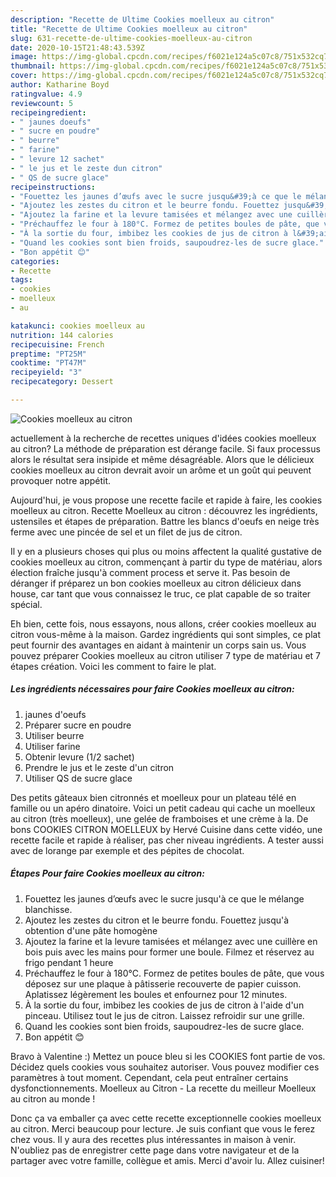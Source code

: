 ```yaml
---
description: "Recette de Ultime Cookies moelleux au citron"
title: "Recette de Ultime Cookies moelleux au citron"
slug: 631-recette-de-ultime-cookies-moelleux-au-citron
date: 2020-10-15T21:48:43.539Z
image: https://img-global.cpcdn.com/recipes/f6021e124a5c07c8/751x532cq70/cookies-moelleux-au-citron-photo-principale-de-la-recette.jpg
thumbnail: https://img-global.cpcdn.com/recipes/f6021e124a5c07c8/751x532cq70/cookies-moelleux-au-citron-photo-principale-de-la-recette.jpg
cover: https://img-global.cpcdn.com/recipes/f6021e124a5c07c8/751x532cq70/cookies-moelleux-au-citron-photo-principale-de-la-recette.jpg
author: Katharine Boyd
ratingvalue: 4.9
reviewcount: 5
recipeingredient:
- " jaunes doeufs"
- " sucre en poudre"
- " beurre"
- " farine"
- " levure 12 sachet"
- " le jus et le zeste dun citron"
- " QS de sucre glace"
recipeinstructions:
- "Fouettez les jaunes d’œufs avec le sucre jusqu&#39;à ce que le mélange blanchisse."
- "Ajoutez les zestes du citron et le beurre fondu. Fouettez jusqu&#39;à obtention d&#39;une pâte homogène"
- "Ajoutez la farine et la levure tamisées et mélangez avec une cuillère en bois puis avec les mains pour former une boule. Filmez et réservez au frigo pendant 1 heure"
- "Préchauffez le four à 180°C. Formez de petites boules de pâte, que vous déposez sur une plaque à pâtisserie recouverte de papier cuisson. Aplatissez légèrement les boules et enfournez pour 12 minutes."
- "À la sortie du four, imbibez les cookies de jus de citron à l&#39;aide d&#39;un pinceau. Utilisez tout le jus de citron. Laissez refroidir sur une grille."
- "Quand les cookies sont bien froids, saupoudrez-les de sucre glace."
- "Bon appétit 😊"
categories:
- Recette
tags:
- cookies
- moelleux
- au

katakunci: cookies moelleux au 
nutrition: 144 calories
recipecuisine: French
preptime: "PT25M"
cooktime: "PT47M"
recipeyield: "3"
recipecategory: Dessert

---
```



![Cookies moelleux au citron](https://img-global.cpcdn.com/recipes/f6021e124a5c07c8/751x532cq70/cookies-moelleux-au-citron-photo-principale-de-la-recette.jpg)

actuellement à la recherche de recettes uniques d'idées cookies moelleux au citron? La méthode de préparation est dérange facile. Si faux processus alors le résultat sera insipide et même désagréable. Alors que le délicieux cookies moelleux au citron devrait avoir un arôme et un goût qui peuvent provoquer notre appétit.

Aujourd&#39;hui, je vous propose une recette facile et rapide à faire, les cookies moelleux au citron. Recette Moelleux au citron : découvrez les ingrédients, ustensiles et étapes de préparation. Battre les blancs d&#39;oeufs en neige très ferme avec une pincée de sel et un filet de jus de citron.

Il y en a plusieurs choses qui plus ou moins affectent la qualité gustative de cookies moelleux au citron, commençant à partir du type de matériau, alors élection fraîche jusqu'à comment process et serve it. Pas besoin de déranger if préparez un bon cookies moelleux au citron délicieux dans house, car tant que vous connaissez le truc, ce plat capable de so traiter spécial.


Eh bien, cette fois, nous essayons, nous allons, créer cookies moelleux au citron vous-même à la maison. Gardez ingrédients qui sont simples, ce plat peut fournir des avantages en aidant à maintenir un corps sain us. Vous pouvez préparer Cookies moelleux au citron utiliser 7 type de matériau et 7 étapes création. Voici les comment to faire le plat.

<!--inarticleads1-->

##### Les ingrédients nécessaires pour faire Cookies moelleux au citron:

1.   jaunes d&#39;oeufs
1. Préparer  sucre en poudre
1. Utiliser  beurre
1. Utiliser  farine
1. Obtenir  levure (1/2 sachet)
1. Prendre  le jus et le zeste d&#39;un citron
1. Utiliser  QS de sucre glace


Des petits gâteaux bien citronnés et moelleux pour un plateau télé en famille ou un apéro dinatoire. Voici un petit cadeau qui cache un moelleux au citron (très moelleux), une gelée de framboises et une crème à la. De bons COOKIES CITRON MOELLEUX by Hervé Cuisine dans cette vidéo, une recette facile et rapide à réaliser, pas cher niveau ingrédients. A tester aussi avec de lorange par exemple et des pépites de chocolat. 

<!--inarticleads2-->

##### Étapes Pour faire Cookies moelleux au citron:

1. Fouettez les jaunes d’œufs avec le sucre jusqu&#39;à ce que le mélange blanchisse.
1. Ajoutez les zestes du citron et le beurre fondu. Fouettez jusqu&#39;à obtention d&#39;une pâte homogène
1. Ajoutez la farine et la levure tamisées et mélangez avec une cuillère en bois puis avec les mains pour former une boule. Filmez et réservez au frigo pendant 1 heure
1. Préchauffez le four à 180°C. Formez de petites boules de pâte, que vous déposez sur une plaque à pâtisserie recouverte de papier cuisson. Aplatissez légèrement les boules et enfournez pour 12 minutes.
1. À la sortie du four, imbibez les cookies de jus de citron à l&#39;aide d&#39;un pinceau. Utilisez tout le jus de citron. Laissez refroidir sur une grille.
1. Quand les cookies sont bien froids, saupoudrez-les de sucre glace.
1. Bon appétit 😊


Bravo à Valentine :) Mettez un pouce bleu si les COOKIES font partie de vos. Décidez quels cookies vous souhaitez autoriser. Vous pouvez modifier ces paramètres à tout moment. Cependant, cela peut entraîner certains dysfonctionnements. Moelleux au Citron - La recette du meilleur Moelleux au citron au monde ! 


Donc ça va emballer ça avec cette recette exceptionnelle cookies moelleux au citron. Merci beaucoup pour lecture. Je suis confiant que vous le ferez chez vous. Il y aura des recettes plus  intéressantes in maison à venir. N'oubliez pas de enregistrer cette page dans votre navigateur et de la partager avec votre famille, collègue et amis. Merci d'avoir lu. Allez cuisiner!
